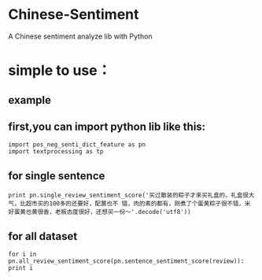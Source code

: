 # Chinese-Sentiment
A Chinese sentiment analyze lib with Python

# simple to use：
## example

## first,you can import python lib like this:
```
import pos_neg_senti_dict_feature as pn
import textprocessing as tp
```

## for single sentence

`print
pn.single_review_sentiment_score('买过散装的粽子才来买礼盒的，礼盒很大气，比超市买的100多的还要好，配置也不
错，肉的素的都有，刚煮了个蛋黄粽子很不错，米好蛋黄也黄很香，老板态度很好，还想买一份～'.decode('utf8'))`


## for all dataset
`for i in pn.all_review_sentiment_score(pn.sentence_sentiment_score(review)):
	print i
`
